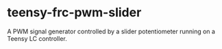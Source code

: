 # teensy-frc-pwm-slider
A PWM signal generator controlled by a slider potentiometer running on a Teensy LC controller.

